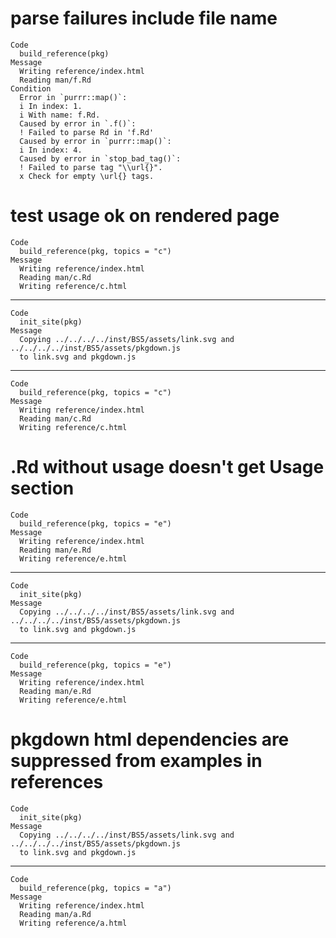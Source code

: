 # parse failures include file name

    Code
      build_reference(pkg)
    Message
      Writing reference/index.html
      Reading man/f.Rd
    Condition
      Error in `purrr::map()`:
      i In index: 1.
      i With name: f.Rd.
      Caused by error in `.f()`:
      ! Failed to parse Rd in 'f.Rd'
      Caused by error in `purrr::map()`:
      i In index: 4.
      Caused by error in `stop_bad_tag()`:
      ! Failed to parse tag "\\url{}".
      x Check for empty \url{} tags.

# test usage ok on rendered page

    Code
      build_reference(pkg, topics = "c")
    Message
      Writing reference/index.html
      Reading man/c.Rd
      Writing reference/c.html

---

    Code
      init_site(pkg)
    Message
      Copying ../../../../inst/BS5/assets/link.svg and ../../../../inst/BS5/assets/pkgdown.js
      to link.svg and pkgdown.js

---

    Code
      build_reference(pkg, topics = "c")
    Message
      Writing reference/index.html
      Reading man/c.Rd
      Writing reference/c.html

# .Rd without usage doesn't get Usage section

    Code
      build_reference(pkg, topics = "e")
    Message
      Writing reference/index.html
      Reading man/e.Rd
      Writing reference/e.html

---

    Code
      init_site(pkg)
    Message
      Copying ../../../../inst/BS5/assets/link.svg and ../../../../inst/BS5/assets/pkgdown.js
      to link.svg and pkgdown.js

---

    Code
      build_reference(pkg, topics = "e")
    Message
      Writing reference/index.html
      Reading man/e.Rd
      Writing reference/e.html

# pkgdown html dependencies are suppressed from examples in references

    Code
      init_site(pkg)
    Message
      Copying ../../../../inst/BS5/assets/link.svg and ../../../../inst/BS5/assets/pkgdown.js
      to link.svg and pkgdown.js

---

    Code
      build_reference(pkg, topics = "a")
    Message
      Writing reference/index.html
      Reading man/a.Rd
      Writing reference/a.html

